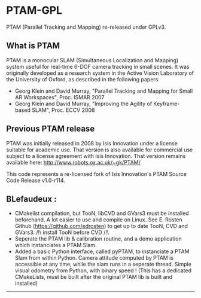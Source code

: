 PTAM-GPL
========

PTAM (Parallel Tracking and Mapping) re-released under GPLv3.

What is PTAM
------------

PTAM is a monocular SLAM (Simultaneous Localization and Mapping) system useful for real-time
6-DOF camera tracking in small scenes. It was originally developed as a research system in the Active 
Vision Laboratory of the University of Oxford, as described in the following papers:

- Georg Klein and David Murray, "Parallel Tracking and Mapping for Small AR Workspaces", Proc. ISMAR 2007
- Georg Klein and David Murray, "Improving the Agility of Keyframe-based SLAM", Proc. ECCV 2008


Previous PTAM release
---------------------

PTAM was initially released in 2008 by Isis Innovation under a license suitable for
academic use. That version is also available for commercial use subject to a license
agreement with Isis Innovation. That version remains available here:
http://www.robots.ox.ac.uk/~gk/PTAM/

This code represents a re-licensed fork of Isis Innovation's PTAM Source Code Release v1.0-r114.


BLefaudeux : 
---------------------
- CMakelist compilation, but TooN, libCVD and GVars3 must be installed beforehand. A lot easier to use and compile on Linux. See E. Rosten Github (https://github.com/edrosten) to get up to date TooN, CVD and GVars3. /!\ install TooN before CVD /!\ 
- Seperate the PTAM lib & calibration routine, and a demo application which instanciates a PTAM Slam.
- Added a basic Python interface, called pyPTAM, to instanciate a PTAM Slam from within Python. Camera attitude computed by PTAM is accessible at any time, while the slam runs in a seperate thread. Simple visual odometry from Python, with binary speed ! (This has a dedicated CMakeLists, must be built after the original PTAM lib is built and installed)


---------------------
